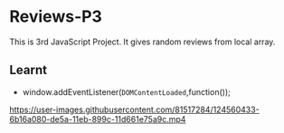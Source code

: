


# Reviews-P3
This is  3rd JavaScript Project. It gives random reviews from local array.

## Learnt
- window.addEventListener(`DOMContentLoaded`,function());


https://user-images.githubusercontent.com/81517284/124560433-6b16a080-de5a-11eb-899c-11d661e75a9c.mp4
